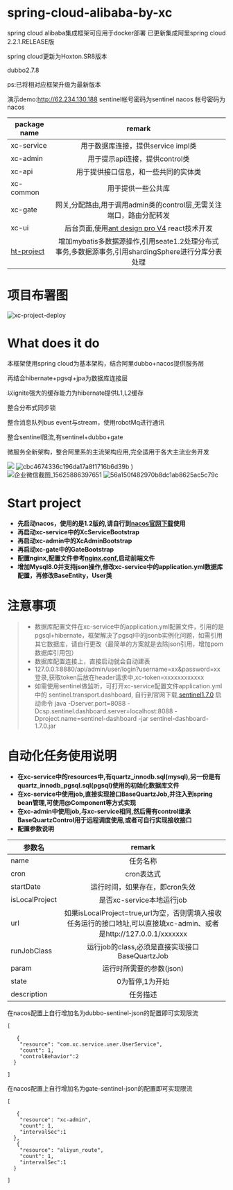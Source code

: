 # spring-cloud-alibaba-by-xc
spring cloud alibaba集成框架可应用于docker部署
已更新集成阿里spring cloud 2.2.1.RELEASE版

spring cloud更新为Hoxton.SR8版本

dubbo2.7.8

ps:已将相对应框架升级为最新版本

演示demo:<a href="https://yangxingcun.com" target="_blank">http://62.234.130.188</a>
sentinel帐号密码为sentinel
nacos 帐号密码为nacos

| package name | remark |
| ------------ |:-----:|
|xc-service|用于数据库连接，提供service impl类|
|xc-admin|用于提示api连接，提供control类|
|xc-api|用于提供接口信息，和一些共同的实体类|
|xc-common|用于提供一些公共库|
|xc-gate|网关,分配路由,用于调用admin类的control层,无需关注端口，路由分配转发|
|xc-ui|后台页面,使用<a href="https://pro.ant.design/index-cn" target="_blank">ant design pro V4</a> react技术开发|
|<a href="https://github.com/xingcun/xc-spring-cloud-alibaba/blob/master/ht-project" target="_blank">ht-project</a>|增加mybatis多数据源操作,引用seate1.2处理分布式事务,多数据源事务,引用shardingSphere进行分库分表处理|

# 项目布署图
![xc-project-deploy](https://user-images.githubusercontent.com/14237778/57747392-02af5700-7708-11e9-8542-9de2fd9a57ce.png)



# What does it do
本框架使用spring cloud为基本架构，结合阿里dubbo+nacos提供服务层

再结合hibernate+pgsql+jpa为数据库连接层

以ignite强大的缓存能力为hibernate提供L1,L2缓存

整合分布式同步锁

整合消息队列bus event与stream，使用robotMq进行通讯

整合sentinel限流,有sentinel+dubbo+gate

微服务全新架构，整合阿里系的主流架构应用,完全适用于各大主流业务开发  


![](https://user-images.githubusercontent.com/14237778/60095561-673ae880-9781-11e9-9f05-fb7d04d1a75d.png)
![cbc4674336c196da17a8f1716b6d39b](https://user-images.githubusercontent.com/14237778/60095634-9b160e00-9781-11e9-8d83-c928ca4f6a9e.png)
)
![企业微信截图_15625886397651](https://user-images.githubusercontent.com/14237778/60810018-b0962980-a1be-11e9-93f1-d788ea6bfd04.png)
![56a150f482970b8dc1ab8625ac5c79c](https://user-images.githubusercontent.com/14237778/60096038-930a9e00-9782-11e9-8a60-957a607c6871.png)



# Start project

* **先启动nacos，使用的是1.2版的,请自行到<a href="https://github.com/alibaba/nacos/releases" target="_blank">nacos官网下载</a>使用**
* **再启动xc-service中的XcServiceBootstrap**
* **再启动xc-admin中的XcAdminBootstrap**
* **再启动xc-gate中的GateBootstrap**
* **配置nginx,配置文件参考<a href="https://github.com/xingcun/xc-spring-cloud-alibaba/tree/master/xc-ui/docker/nginx.conf" target="_blank">nginx.conf</a>,启动前端文件**
* **增加Mysql8.0并支持json操作,修改xc-service中的application.yml数据库配置，再修改BaseEntity，User类**

# 注意事项
> * 数据库配置文件在xc-service中的application.yml配置文件，引用的是pgsql+hibernate，框架解决了pgsql中的jsonb实例化问题，如需引用其它数据库，请自行更改（最简单的方案就是去除json引用，增加pom数据库引用包）
> * 数据库配置连接上，直接启动就会自动建表
> * 127.0.0.1:8880/api/admin/user/login?username=xx&password=xx 登录,获取token后放在header请求中,xc-token=xxxxxxxxxxxx
> * 如需使用sentinel做监听，可打开xc-service配置文件application.yml中的 sentinel.transport.dashboard,  自行到官网下载,<a href="https://github.com/alibaba/Sentinel/releases" target="_blank">sentinel1.7.0</a>	启动命令 java -Dserver.port=8088 -Dcsp.sentinel.dashboard.server=localhost:8088 -Dproject.name=sentinel-dashboard -jar sentinel-dashboard-1.7.0.jar

# 自动化任务使用说明
* **在xc-service中的resources中,有quartz_innodb.sql(mysql),另一份是有quartz_innodb_pgsql.sql(pgsql)使用的初始化数据库文件**
* **在xc-service中使用job,直接实现接口BaseQuartzJob,并注入到spring bean管理,可使用@Component等方式实现**
* **在xc-admin中使用job,与xc-service相同,然后需有control继承BaseQuartzControl用于远程调度使用,或者可自行实现接收接口**
* **配置参数说明**

| 参数名 | remark |
| ------------ |:-----:|
| name |任务名称|
| cron |cron表达式|
| startDate |运行时间，如果存在，即cron失效|
| isLocalProject |是否xc-service本地运行job|
| url |如果isLocalProject=true,url为空，否则需填入接收任务运行的接口地址,可以直接填xc-admin、或者是http://127.0.0.1/xxxxxxx|
| runJobClass |运行job的class,必须是直接实现接口BaseQuartzJob|
|param|运行时所需要的参数(json)|
|state|0为暂停,1为开始|
|description|任务描述|





在nacos配置上自行增加名为dubbo-sentinel-json的配置即可实现限流
```
[

   {
    "resource": "com.xc.service.user.UserService",
    "count": 1,
    "controlBehavior":2
  }
  
]
```



在nacos配置上自行增加名为gate-sentinel-json的配置即可实现限流
```
[

   {
    "resource": "xc-admin",
    "count": 1,
    "intervalSec":1
  },
   {
    "resource": "aliyun_route",
    "count": 1,
    "intervalSec":1
  }
  
]
```
